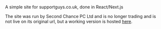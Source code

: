 A simple site for supportguys.co.uk, done in React/Next.js

The site was run by Second Chance PC Ltd and is no longer trading and is not live on its original url, but a working version is hosted [here](https://amazing-curie-7f4f39.netlify.app/).
